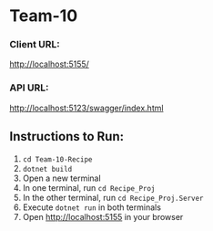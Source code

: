 # Team-10

### Client URL:
[http://localhost:5155/](http://localhost:5155/)

### API URL:
[http://localhost:5123/swagger/index.html](http://localhost:5123/swagger/index.html)

## Instructions to Run:

1. `cd Team-10-Recipe`
2. `dotnet build`
3. Open a new terminal
4. In one terminal, run `cd Recipe_Proj`
5. In the other terminal, run `cd Recipe_Proj.Server`
6. Execute `dotnet run` in both terminals
7. Open [http://localhost:5155](http://localhost:5155) in your browser
